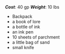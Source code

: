 ***Cost***: 40 gp
***Weight***: 10 lbs

- Backpack 
- a book of lore 
- a bottle of ink 
- an ink pen 
- 10 sheets of parchment 
- a little bag of sand 
- small knife 
